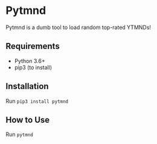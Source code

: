 Pytmnd
======
Pytmnd is a dumb tool to load random top-rated YTMNDs!

Requirements
------------
- Python 3.6+
- pip3 (to install)

Installation
------------
Run ``pip3 install pytmnd``

How to Use
----------
Run ``pytmnd``
